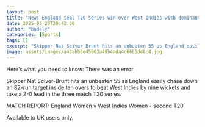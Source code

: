 ```yaml
---
layout: post
title: "New: England seal T20 series win over West Indies with dominant display"
date: 2025-05-23T20:42:08
author: "badely"
categories: [Sports]
tags: []
excerpt: "Skipper Nat Sciver-Brunt hits an unbeaten 55 as England easily chase down an 82-run target inside ten overs to beat West Indies by nine wickets and ta"
image: assets/images/a43abb3e45903a49b4ada4c6665d48c4.jpg
---
```


Here’s what you need to know: There was an error

Skipper Nat Sciver-Brunt hits an unbeaten 55 as England easily chase down an 82-run target inside ten overs to beat West Indies by nine wickets and take a 2-0 lead in the three match T20 series.

MATCH REPORT: England Women v West Indies Women - second T20

Available to UK users only.

